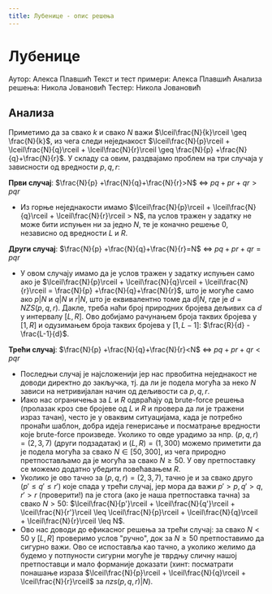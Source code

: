 ```yaml
---
title: Лубенице - опис решења
---
```


# Лубенице

Аутор: Алекса Плавшић
Текст и тест примери: Алекса Плавшић
Анализа решења: Никола Јовановић
Тестер: Никола Јовановић

## Анализа
Приметимо да за свако $k$ и свако $N$ важи $\lceil\frac{N}{k}\rceil \geq \frac{N}{k}$, из чега следи неједнакост $\lceil\frac{N}{p}\rceil + \lceil\frac{N}{q}\rceil + \lceil\frac{N}{r}\rceil \geq \frac{N}{p} +\frac{N}{q}+\frac{N}{r}$. У складу са овим, раздвајамо проблем на три случаја у зависности од вредности $p,q,r$:

**Први случај**: $\frac{N}{p} +\frac{N}{q}+\frac{N}{r}>N$ $\Leftrightarrow$ $pq+pr+qr > pqr$
- Из горње неједнакости имамо $\lceil\frac{N}{p}\rceil + \lceil\frac{N}{q}\rceil + \lceil\frac{N}{r}\rceil > N$, па услов тражен у задатку не може бити испуњен ни за једно $N$, те је коначно решење $0$, независно од вредности $L$ и $R$.

**Други случај**: $\frac{N}{p} +\frac{N}{q}+\frac{N}{r}=N$ $\Leftrightarrow$ $pq+pr+qr = pqr$
- У овом случају имамо да је услов тражен у задатку испуњен само ако је $\lceil\frac{N}{p}\rceil + \lceil\frac{N}{q}\rceil + \lceil\frac{N}{r}\rceil = \frac{N}{p} +\frac{N}{q}+\frac{N}{r}$, што је могуће само ако $p|N$ и $q|N$ и $r|N$, што је еквивалентно томе да $d | N$, где је $d=NZS(p,q,r)$. Дакле, треба наћи број природних бројева дељивих са $d$ у интервалу $[L,R]$. Ово добијамо рачунањем броја таквих бројева у $[1,R]$ и одузимањем броја таквих бројева у $[1,L-1]$:  $\frac{R}{d} - \frac{L-1}{d}$.

**Трећи случај**: $\frac{N}{p} +\frac{N}{q}+\frac{N}{r}<N$ $\Leftrightarrow$ $pq+pr+qr < pqr$
- Последњи случај је најсложенији јер нас првобитна неједнакост не доводи директно до закључка, тј. да ли је подела могућа за неко $N$ зависи на нетривијалан начин од дељивости са $p,q,r$. 
- Иако нас ограничења за $L$ и $R$ одвраћају од brute-force решења (пролазак кроз све бројеве од $L$ и $R$ и провера да ли је тражени израз тачан), често је у оваквим ситуацијама, када је потребно пронаћи шаблон, добра идеја генерисање и посматрање вредности које brute-force произведе. Уколико то овде урадимо за нпр. $(p,q,r)=(2,3,7)$ (други подзадатак) и $(L,R)=(1,300)$ можемо приметити да је подела могућа за свако $N \in [50, 300]$, из чега природно претпостављамо да је могућа за свако $N \geq 50$. У ову претпоставку се можемо додатно убедити повећавањем $R$.
- Уколико је ово тачно за $(p,q,r)=(2,3,7)$, тачно је и за свако друго $(p' \leq q' \leq r')$ које спада у трећи случај, јер мора да важи $p'>p, q'>q, r'>r$ (проверити!) па је стога (ако је наша претпоставка тачна) за свако  $N > 50$: $\lceil\frac{N}{p'}\rceil + \lceil\frac{N}{q'}\rceil + \lceil\frac{N}{r'}\rceil \leq \lceil\frac{N}{p}\rceil + \lceil\frac{N}{q}\rceil + \lceil\frac{N}{r}\rceil  \leq N$.
- Ово нас доводи до ефикасног решења за трећи случај: за свако $N < 50$ у $[L,R]$ проверимо услов "ручно", док за $N \geq 50$ претпоставимо да сигурно важи. Ово се испоставља као тачно, а уколико желимо да будемо у потпуности сигурни могуће је тврдњу сличну нашој претпоставци и мало форманије доказати (хинт: посматрати понашање израза $\lceil\frac{N}{p}\rceil + \lceil\frac{N}{q}\rceil + \lceil\frac{N}{r}\rceil$ за $nzs(p,q,r)|N$).
